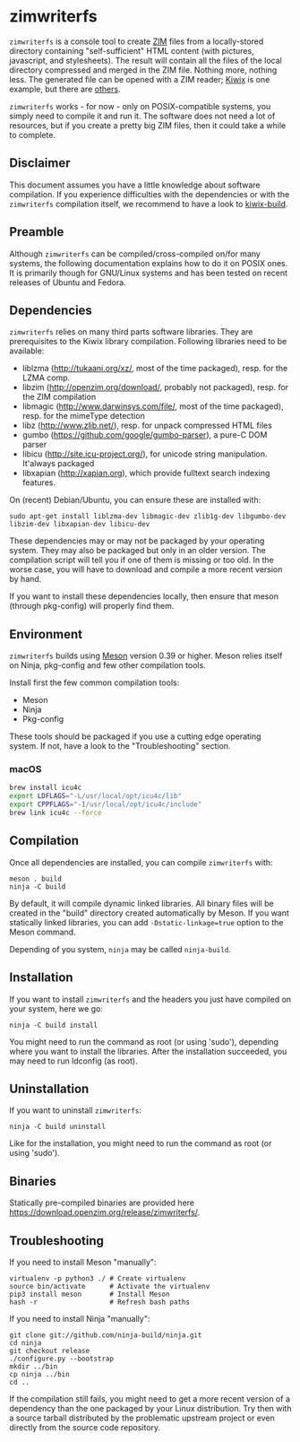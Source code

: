 zimwriterfs
===========

`zimwriterfs` is a console tool to create [ZIM](http://www.openzim.org)
files from a locally-stored directory containing "self-sufficient"
HTML content (with pictures, javascript, and stylesheets). The result will
contain all the files of the local directory compressed and merged in
the ZIM file. Nothing more, nothing less. The generated file can be
opened with a ZIM reader; [Kiwix](http://www.kiwix.org) is one example, but
there are [others](http://openzim.org/wiki/ZIM_Readers).

`zimwriterfs` works - for now - only on POSIX-compatible systems, you
simply need to compile it and run it. The software does not need a lot
of resources, but if you create a pretty big ZIM files, then it could
take a while to complete.

Disclaimer
----------

This document assumes you have a little knowledge about software
compilation. If you experience difficulties with the dependencies or
with the `zimwriterfs` compilation itself, we recommend to have a look
to [kiwix-build](https://github.com/kiwix/kiwix-build).

Preamble
--------

Although `zimwriterfs` can be compiled/cross-compiled on/for many
systems, the following documentation explains how to do it on POSIX
ones. It is primarily though for GNU/Linux systems and has been tested
on recent releases of Ubuntu and Fedora.

Dependencies
------------

`zimwriterfs` relies on many third parts software libraries. They are
prerequisites to the Kiwix library compilation. Following libraries
need to be available:

* liblzma (http://tukaani.org/xz/, most of the time packaged),
  resp. for the LZMA comp.
* libzim (http://openzim.org/download/, probably not packaged),
  resp. for the ZIM compilation
* libmagic (http://www.darwinsys.com/file/, most of the time
  packaged), resp. for the mimeType detection
* libz (http://www.zlib.net/), resp. for unpack compressed HTML files
* gumbo (https://github.com/google/gumbo-parser), a pure-C DOM parser
* libicu (http://site.icu-project.org/), for unicode string
  manipulation. It'always packaged
* libxapian (http://xapian.org), which provide fulltext search
  indexing features.

On (recent) Debian/Ubuntu, you can ensure these are installed with:

```
sudo apt-get install liblzma-dev libmagic-dev zlib1g-dev libgumbo-dev
libzim-dev libxapian-dev libicu-dev
```

These dependencies may or may not be packaged by your operating
system. They may also be packaged but only in an older version. The
compilation script will tell you if one of them is missing or too old.
In the worse case, you will have to download and compile a more recent
version by hand.

If you want to install these dependencies locally, then ensure that
meson (through pkg-config) will properly find them.

Environment
-------------

`zimwriterfs` builds using [Meson](http://mesonbuild.com/) version
0.39 or higher. Meson relies itself on Ninja, pkg-config and few other
compilation tools.

Install first the few common compilation tools:
* Meson
* Ninja
* Pkg-config

These tools should be packaged if you use a cutting edge operating
system. If not, have a look to the "Troubleshooting" section.

### macOS

```bash
brew install icu4c
export LDFLAGS="-L/usr/local/opt/icu4c/lib"
export CPPFLAGS="-I/usr/local/opt/icu4c/include"
brew link icu4c --force
```


Compilation
-----------

Once all dependencies are installed, you can compile `zimwriterfs` with:
```
meson . build
ninja -C build
```

By default, it will compile dynamic linked libraries. All binary files
will be created in the "build" directory created automatically by
Meson. If you want statically linked libraries, you can add
`-Dstatic-linkage=true` option to the Meson command.

Depending of you system, `ninja` may be called `ninja-build`.

Installation
------------

If you want to install `zimwriterfs` and the headers you just have
compiled on your system, here we go:

```
ninja -C build install
```

You might need to run the command as root (or using 'sudo'), depending
where you want to install the libraries. After the installation
succeeded, you may need to run ldconfig (as root).

Uninstallation
------------

If you want to uninstall `zimwriterfs`:

```
ninja -C build uninstall
```

Like for the installation, you might need to run the command as root
(or using 'sudo').

Binaries
---------

Statically pre-compiled binaries are provided here
https://download.openzim.org/release/zimwriterfs/.

Troubleshooting
---------------

If you need to install Meson "manually":
```
virtualenv -p python3 ./ # Create virtualenv
source bin/activate      # Activate the virtualenv
pip3 install meson       # Install Meson
hash -r                  # Refresh bash paths
```

If you need to install Ninja "manually":
```
git clone git://github.com/ninja-build/ninja.git
cd ninja
git checkout release
./configure.py --bootstrap
mkdir ../bin
cp ninja ../bin
cd ..
```

If the compilation still fails, you might need to get a more recent
version of a dependency than the one packaged by your Linux
distribution. Try then with a source tarball distributed by the
problematic upstream project or even directly from the source code
repository.
